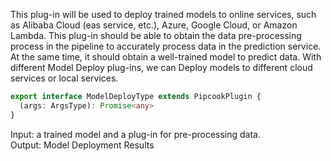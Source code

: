 This plug-in will be used to deploy trained models to online services, such as Alibaba Cloud (eas service, etc.), Azure, Google Cloud, or Amazon Lambda. This plug-in should be able to obtain the data pre-processing process in the pipeline to accurately process data in the prediction service. At the same time, it should obtain a well-trained model to predict data. With different Model Deploy plug-ins, we can Deploy models to different cloud services or local services.

```typescript
export interface ModelDeployType extends PipcookPlugin {
  (args: ArgsType): Promise<any>
}
```

Input: a trained model and a plug-in for pre-processing data.<br />Output: Model Deployment Results
